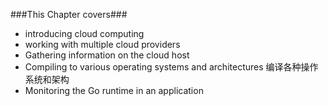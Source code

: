 ###This Chapter covers###

* introducing cloud computing
* working with multiple cloud providers
* Gathering information on the cloud host
* Compiling to various operating systems and architectures 编译各种操作系统和架构
* Monitoring the Go runtime in an application

